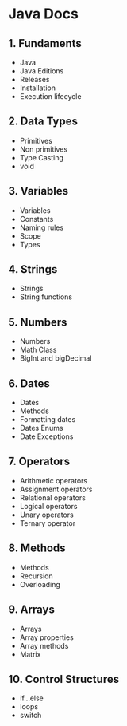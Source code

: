 # Java Docs

## 1. Fundaments

- Java
- Java Editions
- Releases
- Installation
- Execution lifecycle

## 2. Data Types

- Primitives
- Non primitives
- Type Casting
- void

## 3. Variables

- Variables
- Constants
- Naming rules
- Scope
- Types

## 4. Strings

- Strings
- String functions

## 5. Numbers

- Numbers
- Math Class
- BigInt and bigDecimal

## 6. Dates

- Dates
- Methods
- Formatting dates
- Dates Enums
- Date Exceptions

## 7. Operators

- Arithmetic operators
- Assignment operators
- Relational operators
- Logical operators
- Unary operators
- Ternary operator

## 8. Methods

- Methods
- Recursion
- Overloading

## 9. Arrays

- Arrays
- Array properties
- Array methods
- Matrix

## 10. Control Structures

- if...else
- loops
- switch
